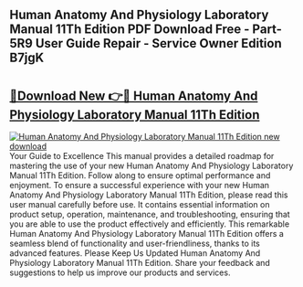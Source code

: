 ## Human Anatomy And Physiology Laboratory Manual 11Th Edition PDF Download Free - Part-5R9 User Guide Repair - Service Owner Edition B7jgK

# <h2><a href="http://bc45281.oget.top/?id=Human+Anatomy+And+Physiology+Laboratory+Manual+11Th+Edition">🔗Download New 👉🔴 Human Anatomy And Physiology Laboratory Manual 11Th Edition</a></h2>

[![Human Anatomy And Physiology Laboratory Manual 11Th Edition new download](https://i.imgur.com/5g1atiW.png)](http://bc45281.oget.top/?id=Human+Anatomy+And+Physiology+Laboratory+Manual+11Th+Edition)
Your Guide to Excellence This manual provides a detailed roadmap for mastering the use of your new Human Anatomy And Physiology Laboratory Manual 11Th Edition. Follow along to ensure optimal performance and enjoyment. To ensure a successful experience with your new Human Anatomy And Physiology Laboratory Manual 11Th Edition, please read this user manual carefully before use. It contains essential information on product setup, operation, maintenance, and troubleshooting, ensuring that you are able to use the product effectively and efficiently. This remarkable Human Anatomy And Physiology Laboratory Manual 11Th Edition offers a seamless blend of functionality and user-friendliness, thanks to its advanced features. Please Keep Us Updated Human Anatomy And Physiology Laboratory Manual 11Th Edition. Share your feedback and suggestions to help us improve our products and services.
